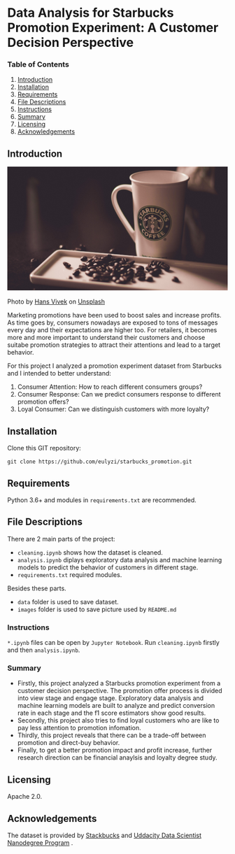 # Data Analysis for Starbucks Promotion Experiment: A Customer Decision Perspective


### Table of Contents

1. [Introduction](#description)
2. [Installation](#installation)
3. [Requirements](#Requirements)
4. [File Descriptions](#files)
5. [Instructions](#instructions)
6. [Summary](#summarys)
7. [Licensing](#licensing)
8. [Acknowledgements](#acknowledgements)




## Introduction<a name="description"></a>

<img src="images/hans-vivek-gfLlvYFD7NE-unsplash.jpg">

Photo by <a href="https://unsplash.dogedoge.com/@oneshotespresso?utm_source=unsplash&utm_medium=referral&utm_content=creditCopyText">Hans Vivek</a> on <a href="https://unsplash.dogedoge.com/s/photos/starbucks?utm_source=unsplash&utm_medium=referral&utm_content=creditCopyText">Unsplash</a>

Marketing promotions have been used to boost sales and increase profits. As time goes by, consumers nowadays are exposed to tons of messages every day and their expectations are higher too. For retailers, it becomes more and more important to understand their customers and choose suitabe promotion strategies to attract their attentions and lead to a target behavior.

For this project  I analyzed a promotion experiment dataset from Starbucks and I intended to better understand:
1. Consumer Attention: How to reach different consumers groups?
2. Consumer Response: Can we predict consumers response to different promotion offers?
3. Loyal Consumer: Can we distinguish customers with more loyalty?


  

## Installation <a name="installation"></a>

Clone this GIT repository:

```
git clone https://github.com/eulyzi/starbucks_promotion.git
```

## Requirements <a name="Requirements"></a>

Python 3.6+ and modules in `requirements.txt` are recommended.

## File Descriptions <a name="files"></a>

There are 2 main parts of the project:
 - `cleaning.ipynb` shows how the dataset is cleaned.
 - `analysis.ipynb` diplays exploratory data analysis and  machine learning models to predict the behavior of customers in different stage.
 - `requirements.txt` required modules.
 
Besides these parts.
- `data` folder is used to save dataset.
- `images` folder is used to save picture used by `README.md`

### Instructions <a name="instructions"></a>

`*.ipynb` files can be open by `Jupyter Notebook`.
Run `cleaning.ipynb` firstly and then `analysis.ipynb`.

### Summary <a name="summarys"></a>

 - Firstly, this project analyzed a Starbucks promotion experiment from a customer decision perspective. The promotion offer process is divided into view stage and engage stage. Exploratory data analysis and machine learning models are built to analyze and predict conversion rate in each stage and the f1 score estimators show good results.
- Secondly, this project also tries to find loyal customers who are like to pay less attention to promotion infomation.
- Thirdly, this project reveals that there can be a trade-off between promotion and direct-buy behavior. 
- Finally, to get a better promotion impact and profit increase, further research direction can be financial anaylsis and loyalty degree study.


## Licensing <a name="licensing"></a>

Apache 2.0.

## Acknowledgements <a name="acknowledgements"></a>

The dataset is provided by [Stackbucks](https://www.starbucks.com/) and [Uddacity Data Scientist Nanodegree Program](https://www.udacity.com/course/data-scientist-nanodegree--nd025) .
